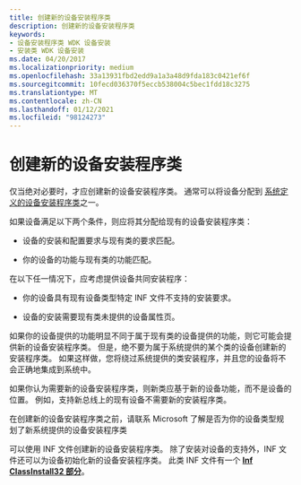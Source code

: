 ```yaml
---
title: 创建新的设备安装程序类
description: 创建新的设备安装程序类
keywords:
- 设备安装程序类 WDK 设备安装
- 安装类 WDK 设备安装
ms.date: 04/20/2017
ms.localizationpriority: medium
ms.openlocfilehash: 33a13931fbd2edd9a1a3a48d9fda183c0421ef6f
ms.sourcegitcommit: 10fecd036370f5eccb538004c5bec1fdd18c3275
ms.translationtype: MT
ms.contentlocale: zh-CN
ms.lasthandoff: 01/12/2021
ms.locfileid: "98124273"
---
```

# <a name="creating-a-new-device-setup-class"></a>创建新的设备安装程序类





仅当绝对必要时，才应创建新的设备安装程序类。 通常可以将设备分配到 [系统定义的设备安装程序类](./system-defined-device-setup-classes-reserved-for-system-use.md)之一。

如果设备满足以下两个条件，则应将其分配给现有的设备安装程序类：

-   设备的安装和配置要求与现有类的要求匹配。

-   你的设备的功能与现有类的功能匹配。

在以下任一情况下，应考虑提供设备共同安装程序：

-   你的设备具有现有设备类型特定 INF 文件不支持的安装要求。

-   设备的安装需要现有类未提供的设备属性页。

如果你的设备提供的功能明显不同于属于现有类的设备提供的功能，则它可能会提供新的设备安装程序类。 但是，绝不要为属于系统提供的某个类的设备创建新的安装程序类。 如果这样做，您将绕过系统提供的类安装程序，并且您的设备将不会正确地集成到系统中。

如果你认为需要新的设备安装程序类，则新类应基于新的设备功能，而不是设备的位置。 例如，支持新总线上的现有设备不需要新的安装程序类。

在创建新的设备安装程序类之前，请联系 Microsoft 了解是否为你的设备类型规划了新系统提供的设备安装程序类

可以使用 INF 文件创建新的设备安装程序类。 除了安装对设备的支持外，INF 文件还可以为设备初始化新的设备安装程序类。 此类 INF 文件有一个 [**Inf ClassInstall32 部分**](inf-classinstall32-section.md)。

